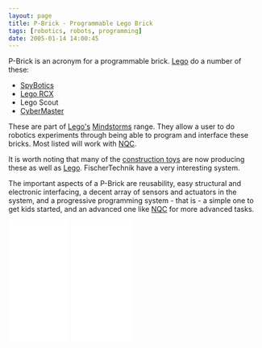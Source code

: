```yaml
---
layout: page
title: P-Brick - Programmable Lego Brick
tags: [robotics, robots, programming]
date: 2005-01-14 14:00:45
---
```

P-Brick is an acronym for a programmable brick. [Lego](/wiki/lego.html "The best known construction toy") do a number of these:

- [SpyBotics](/wiki/spybotics.html "Lego Programmable robot kits")
- [Lego RCX](/wiki/rcx.html "The Lego RCX")
- Lego Scout
- [CyberMaster](/wiki/cybermaster.html "CyberMaster")

These are part of [Lego's](/wiki/lego.html "The best known construction toy") [Mindstorms](/wiki/mindstorms.html "A Robotic construction toy system from Lego") range. They allow a user to do robotics experiments through being able to program and interface these bricks. Most listed will work with [NQC](/wiki/nqc.html "Not Quite C - A Lego PBrick Programming Language").

It is worth noting that many of the [construction toys](/wiki/construction_toy.html "Construction Toy") are now producing these as well as [Lego](/wiki/lego.html "The best known construction toy"). FischerTechnik have a very interesting system.

The important aspects of a P-Brick are reusability, easy structural and electronic interfacing, a decent array of sensors and actuators in the system, and a progressive programming system - that is - a simple one to get kids started, and an advanced one like [NQC](/wiki/nqc.html "Not Quite C - A Lego PBrick Programming Language") for more advanced tasks.

<iframe style="width:120px;height:240px;" marginwidth="0" marginheight="0" scrolling="no" frameborder="0" src="//ws-eu.amazon-adsystem.com/widgets/q?ServiceVersion=20070822&OneJS=1&Operation=GetAdHtml&MarketPlace=GB&source=ss&ref=as_ss_li_til&ad_type=product_link&tracking_id=orionrobots-21&language=en_GB&marketplace=amazon&region=GB&placement=B082WD5YV9&asins=B082WD5YV9&linkId=1f1be6197ba0e5e7348f6ca846de2d92&show_border=true&link_opens_in_new_window=true"></iframe>
<iframe style="width:120px;height:240px;" marginwidth="0" marginheight="0" scrolling="no" frameborder="0" src="//ws-eu.amazon-adsystem.com/widgets/q?ServiceVersion=20070822&OneJS=1&Operation=GetAdHtml&MarketPlace=GB&source=ss&ref=as_ss_li_til&ad_type=product_link&tracking_id=orionrobots-21&language=en_GB&marketplace=amazon&region=GB&placement=B004SWVRSU&asins=B004SWVRSU&linkId=90bf41d97340981920cd15a215e766f8&show_border=true&link_opens_in_new_window=true"></iframe>
